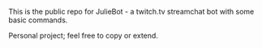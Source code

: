 This is the public repo for JulieBot - a twitch.tv streamchat bot with some basic commands.

Personal project; feel free to copy or extend.